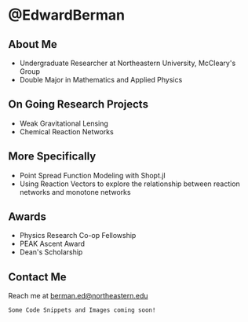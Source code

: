 # @EdwardBerman
## About Me
+ Undergraduate Researcher at Northeastern University, McCleary's Group
+ Double Major in Mathematics and Applied Physics

## On Going Research Projects
+ Weak Gravitational Lensing
+ Chemical Reaction Networks

## More Specifically
+  Point Spread Function Modeling with Shopt.jl
+   Using Reaction Vectors to explore the relationship between reaction networks and monotone networks

## Awards
+ Physics Research Co-op Fellowship
+ PEAK Ascent Award
+ Dean's Scholarship

## Contact Me
Reach me at berman.ed@northeastern.edu

```
Some Code Snippets and Images coming soon!
```


